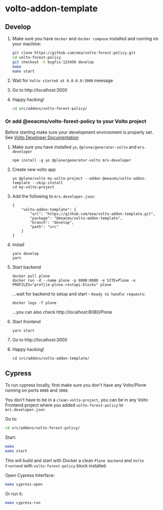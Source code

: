# volto-addon-template

## Develop

1. Make sure you have `docker` and `docker compose` installed and running on your machine:

    ```Bash
    git clone https://github.com/eea/volto-forest-policy.git
    cd volto-forest-policy
    git checkout -b bugfix-123456 develop
    make
    make start
    ```

1. Wait for `Volto started at 0.0.0.0:3000` meesage

1. Go to http://localhost:3000

1.  Happy hacking!

    ```Bash
    cd src/addons/volto-forest-policy/
    ```

### Or add @eeacms/volto-forest-policy to your Volto project

Before starting make sure your development environment is properly set. See [Volto Developer Documentation](https://docs.voltocms.com/getting-started/install/)

1.  Make sure you have installed `yo`, `@plone/generator-volto` and `mrs-developer`

        npm install -g yo @plone/generator-volto mrs-developer

1.  Create new volto app

        yo @plone/volto my-volto-project --addon @eeacms/volto-addon-template --skip-install
        cd my-volto-project

1.  Add the following to `mrs.developer.json`:

        {
            "volto-addon-template": {
                "url": "https://github.com/eea/volto-addon-template.git",
                "package": "@eeacms/volto-addon-template",
                "branch": "develop",
                "path": "src"
            }
        }

1.  Install

        yarn develop
        yarn

1.  Start backend

        docker pull plone
        docker run -d --name plone -p 8080:8080 -e SITE=Plone -e PROFILES="profile-plone.restapi:blocks" plone

    ...wait for backend to setup and start - `Ready to handle requests`:

        docker logs -f plone

    ...you can also check http://localhost:8080/Plone

1.  Start frontend

        yarn start

1.  Go to http://localhost:3000

1.  Happy hacking!

        cd src/addons/volto-addon-template/

## Cypress

To run cypress locally, first make sure you don't have any Volto/Plone running on ports `8080` and `3000`.

You don't have to be in a `clean-volto-project`, you can be in any Volto Frontend
project where you added `volto-forest-policy` to `mrs.developer.json`

Go to:

  ```BASH
  cd src/addons/volto-forest-policy/
  ```

Start:

  ```Bash
  make
  make start
  ```

This will build and start with Docker a clean `Plone backend` and `Volto Frontend` with `volto-forest-policy` block installed.

Open Cypress Interface:

  ```Bash
  make cypress-open
  ```

Or run it:

  ```Bash
  make cypress-run
  ```
